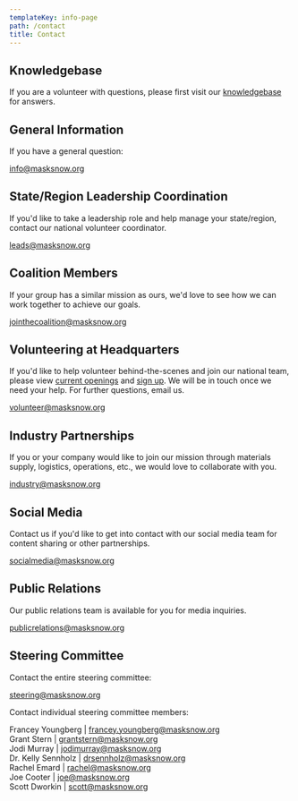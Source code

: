 ```yaml
---
templateKey: info-page
path: /contact
title: Contact
---
```

## Knowledgebase

If you are a volunteer with questions, please first visit our [knowledgebase](https://rosiesews.freshdesk.com/support/home) for answers. 

## General Information

If you have a general question:

[info@masksnow.org](mailto:info@masksnow.org)

## State/Region Leadership Coordination

If you'd like to take a leadership role and help manage your state/region, contact our national volunteer coordinator.

[leads@masksnow.org ](mailto:leads@masksnow.org)

## Coalition Members

If your group has a similar mission as ours, we'd love to see how we can work together to achieve our goals.

[jointhecoalition@masksnow.org ](mailto:jointhecoalition@masksnow.org)

## Volunteering at Headquarters

If you'd like to help volunteer behind-the-scenes and join our national team, please view [current openings](https://docs.google.com/document/d/1JJNrPswxznGHsOI26stysEphJXv6JBxS8uE_JV-1Tz0/edit) and [sign up](https://masksnow.org/volunteer/). We will be in touch once we need your help. For further questions, email us.

[volunteer@masksnow.org ](mailto:volunteer@masksnow.org)

## Industry Partnerships

If you or your company would like to join our mission through materials supply, logistics, operations, etc., we would love to collaborate with you.

[industry@masksnow.org](mailto:industry@masksnow.org)

## Social Media

Contact us if you'd like to get into contact with our social media team for content sharing or other partnerships.

[socialmedia@masksnow.org](mailto:socialmedia@masksnow.org)

## Public Relations

Our public relations team is available for you for media inquiries.

[publicrelations@masksnow.org](mailto:publicrelations@masksnow.org)

## Steering Committee

Contact the entire steering committee:

[steering@masksnow.org](mailto:steering@masksnow.org)

Contact individual steering committee members:

Francey Youngberg | [francey.youngberg@masksnow.org](mailto:francey.youngberg@masksnow.org)\
Grant Stern | [grantstern@masksnow.org](mailto:grantstern@masksnow.org)\
Jodi Murray | [jodimurray@masksnow.org](mailto:jodimurray@masksnow.org)\
Dr. Kelly Sennholz | [drsennholz@masksnow.org](mailto:drsennholz@masksnow.org)\
Rachel Emard | [rachel@masksnow.org](mailto:rachel@masksnow.org)\
Joe Cooter | [joe@masksnow.org](mailto:joe@masksnow.org)\
Scott Dworkin | [scott@masksnow.org](mailto:scott@masksnow.org)
